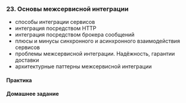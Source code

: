 ### 23. Основы межсервисной интеграции
- способы интеграции сервисов
- интеграция посредством HTTP
- интеграция посредством брокера сообщений
- плюсы и минусы синхронного и асинхронного взаимодействия сервисов
- проблемы межсервисной интеграции. Надёжность, гарантии доставки
- архитектурные паттерны межсервисной интеграции

#### Практика


#### Домашнее задание
